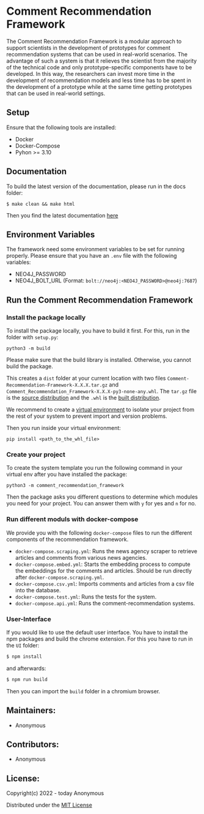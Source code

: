 # Comment Recommendation Framework

The Comment Recommendation Framework is a modular approach to support scientists in the development of prototypes for
comment recommendation systems that can be used in real-world scenarios. The advantage of such a system is that it
relieves the scientist from the majority of the technical code and only prototype-specific components have to be developed. In this way, the researchers can invest
more time in the development of recommendation models and less time has to be spent in the development of a prototype 
while at the same time getting prototypes that can be used in real-world settings.

## Setup
Ensure that the following tools are installed:
* Docker
* Docker-Compose
* Pyhon >= 3.10

## Documentation

To build the latest version of the documentation, please run in the docs folder:

```
$ make clean && make html
```

Then you find the latest documentation [here](src/comment_recommendation_framework/RecommendationSystem/docs/_build/html/index.html)

## Environment Variables
The framework need some environment variables to be set for running properly. Please ensure that you have an ```.env```
file with the following variables:
* NEO4J_PASSWORD
* NEO4J_BOLT_URL (Format: `bolt://neo4j:<NEO4J_PASSWORD>@neo4j:7687`)

## Run the Comment Recommendation Framework

### Install the package locally
To install the package locally, you have to build it first. For this, run in the folder with `setup.py`:
```
python3 -m build
```

Please make sure that the build library is installed. Otherwise, you cannot build the package.

This creates a `dist` folder at your current location with two files `Comment-Recommendation-Framework-X.X.X.tar.gz` and
`Comment_Recommendation_Framework-X.X.X-py3-none-any.whl`. The `tar.gz` file is the 
[source distribution](https://packaging.python.org/en/latest/glossary/#term-Source-Distribution-or-sdist) and the `.whl`
is the [built distribution](https://packaging.python.org/en/latest/glossary/#term-Built-Distribution).

We recommend to create a [virtual environment](https://docs.python.org/3/library/venv.html) to isolate your project from
the rest of your system to prevent import and version problems.

Then you run inside your virtual environment: 
```
pip install <path_to_the_whl_file>
```

### Create your project
To create the system template you run the following command in your virtual env after you have installed the package:
```
python3 -m comment_recommendation_framework
```
Then the package asks you different questions to determine which modules you need for your project. You can answer them 
with `y` for yes and `n` for no.

### Run different moduls with docker-compose
We provide you with the following `docker-compose` files to run the different components of the recommendation framework. 

* `docker-compose.scraping.yml`: Runs the news agency scraper to retrieve articles and comments from various news agencies.
* `docker-compose.embed.yml`: Starts the embedding process to compute the embeddings for the comments and articles. Should be run directly after `docker-compose.scraping.yml`.
* `docker-compose.csv.yml`: Imports comments and articles from a csv file into the database.
* `docker-compose.test.yml`: Runs the tests for the system.
* `docker-compose.api.yml`: Runs the comment-recommendation systems.

### User-Interface
If you would like to use the default user interface. You have to install the npm packages and build the chrome extension.
For this you have to run in the `UI` folder:

```bash
$ npm install
```

and afterwards:

```bash
$ npm run build
```

Then you can import the `build` folder in a chromium browser.


## Maintainers:
* Anonymous

## Contributors:
* Anonymous

## License:
Copyright(c) 2022 - today Anonymous

Distributed under the [MIT License](LICENSE)
